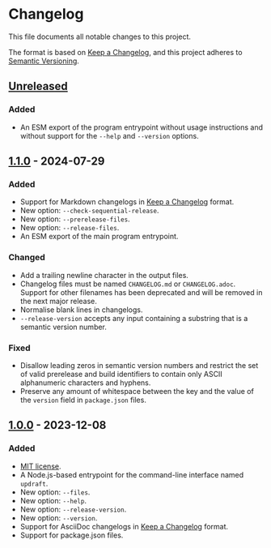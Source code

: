 # Changelog

This file documents all notable changes to this project.

The format is based on [Keep a Changelog](https://keepachangelog.com/en/1.1.0),
and this project adheres
to [Semantic Versioning](https://semver.org/spec/v2.0.0.html).

## [Unreleased]
### Added
- An ESM export of the program entrypoint without usage instructions and without
  support for the `--help` and `--version` options.

## [1.1.0] - 2024-07-29
### Added
- Support for Markdown changelogs
  in [Keep a Changelog](https://keepachangelog.com/en/1.1.0) format.
- New option: `--check-sequential-release`.
- New option: `--prerelease-files`.
- New option: `--release-files`.
- An ESM export of the main program entrypoint.

### Changed
- Add a trailing newline character in the output files.
- Changelog files must be named `CHANGELOG.md` or `CHANGELOG.adoc`. Support for
  other filenames has been deprecated and will be removed in the next major
  release.
- Normalise blank lines in changelogs.
- `--release-version` accepts any input containing a substring that is a
  semantic version number.

### Fixed
- Disallow leading zeros in semantic version numbers and restrict the set of
  valid prerelease and build identifiers to contain only ASCII alphanumeric
  characters and hyphens.
- Preserve any amount of whitespace between the key and the value of
  the `version` field in `package.json` files.

## [1.0.0] - 2023-12-08
### Added
- [MIT license](https://choosealicense.com/licenses/mit).
- A Node.js-based entrypoint for the command-line interface named `updraft`.
- New option: `--files`.
- New option: `--help`.
- New option: `--release-version`.
- New option: `--version`.
- Support for AsciiDoc changelogs
  in [Keep a Changelog](https://keepachangelog.com/en/1.1.0) format.
- Support for package.json files.

[unreleased]: https://github.com/rainstormy/updraft/compare/v1.1.0...HEAD
[1.1.0]: https://github.com/rainstormy/updraft/compare/v1.0.0...v1.1.0
[1.0.0]: https://github.com/rainstormy/updraft/releases/tag/v1.0.0
